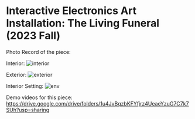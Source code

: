 # Interactive Electronics Art Installation: The Living Funeral (2023 Fall)

Photo Record of the piece:

Interior:
![interior](https://github.com/jasonli2004/Xiaojia_Li/assets/73221563/bdb57f5e-5e16-4bb3-982d-4dd641a0a8c8)

Exterior:
![exterior](https://github.com/jasonli2004/Xiaojia_Li/assets/73221563/4212d7c3-5c9e-4bec-8cee-a4ea4461a675)

Interior Setting:
![env](https://github.com/jasonli2004/Xiaojia_Li/assets/73221563/d7b48a6b-101d-483c-a648-73651a5f80a0)

Demo videos for this piece:
https://drive.google.com/drive/folders/1u4JvBqzbKFYfjrz4UeaeYzuG7C7k7SUh?usp=sharing
